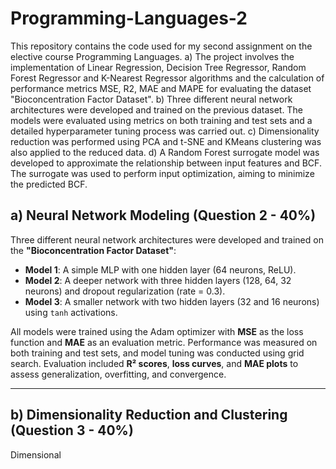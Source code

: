 # Programming-Languages-2
This repository contains the code used for my second assignment on the elective course Programming Languages.
a) The project involves the implementation of Linear Regression, Decision Tree Regressor, Random Forest Regressor and K-Nearest Regressor algorithms and the calculation of performance metrics MSE, R2, MAE and MAPE for evaluating the dataset "Bioconcentration Factor Dataset".
b) Three different neural network architectures were developed and trained on the previous dataset. The models were evaluated using metrics on both training and test sets and a detailed hyperparameter tuning process was carried out.
c) Dimensionality reduction was performed using PCA and t-SNE and KMeans clustering was also applied to the reduced data.
d) A Random Forest surrogate model was developed to approximate the relationship between input features and BCF. The surrogate was used to perform input optimization, aiming to minimize the predicted BCF.

## a) Neural Network Modeling (Question 2 - 40%)

Three different neural network architectures were developed and trained on the **"Bioconcentration Factor Dataset"**:

- **Model 1**: A simple MLP with one hidden layer (64 neurons, ReLU).
- **Model 2**: A deeper network with three hidden layers (128, 64, 32 neurons) and dropout regularization (rate = 0.3).
- **Model 3**: A smaller network with two hidden layers (32 and 16 neurons) using `tanh` activations.

All models were trained using the Adam optimizer with **MSE** as the loss function and **MAE** as an evaluation metric. Performance was measured on both training and test sets, and model tuning was conducted using grid search. Evaluation included **R² scores**, **loss curves**, and **MAE plots** to assess generalization, overfitting, and convergence.

---

## b) Dimensionality Reduction and Clustering (Question 3 - 40%)

Dimensional
